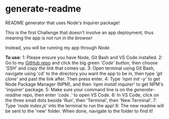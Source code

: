 # generate-readme

README generator that uses Node's Inquirer package!

This is the first Challenge that doesn't involve an app deployment, thus meaning the app is _not run in the browser_

Instead, you will be running my app through _Node_.

**To use:**
1: Please ensure you have Node, Git Bash and VS Code installed.
2: Go to my [GitHub repo](github.com/faithhopeandvanity/generate-readme/) and click the big green _'Code' button_, then choose _'SSH'_ and _copy the link_ that comes up.
3: Open terminal using Git Bash, navigate using 'cd' to the directory you want the app to be in, then type *'git clone'* and past the link after. Then press enter.
4: Type *'npm init -y'* to get Node Package Manager (NPM), and then *'npm install inquirer'* to get NPM's 'inquirer' package.
5: Make sure your command line is on the *generate-readme* repo, then enter *'code .'* to open VS Code.
6: In VS Code, click on the three small dots beside 'Run', then 'Terminal', then 'New Terminal'.
7: Type *'node index.js'* into the terminal to run the app!
8: The new readme will be sent to the 'new' folder. When done, navigate to the folder to find it!
